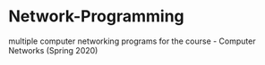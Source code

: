 # Network-Programming
multiple computer networking programs for the course - Computer Networks (Spring 2020)
